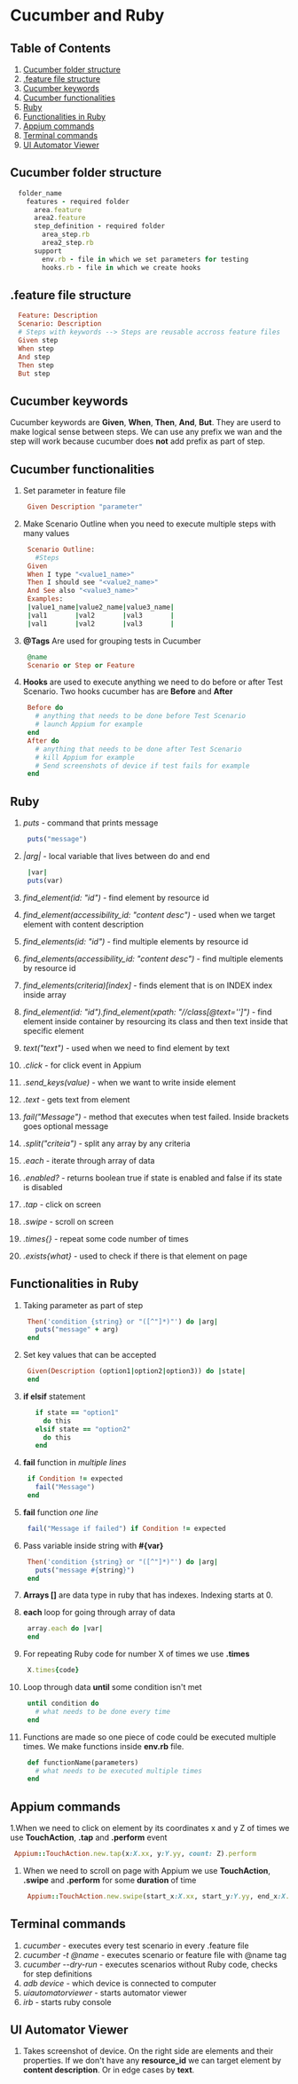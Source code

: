# Cucumber and Ruby

## Table of Contents

1. [Cucumber folder structure](#cucumber-folder-structure)
1. [.feature file structure](#feature-file-structure)
1. [Cucumber keywords](#cucumber-keywords)
1. [Cucumber functionalities](#cucumber-functionalities)
1. [Ruby](#ruby)
1. [Functionalities in Ruby](#functionalities-in-ruby)
1. [Appium commands](#appium-commands)
1. [Terminal commands](#terminal-commands)
1. [UI Automator Viewer](#ui-automator-viewer)

## Cucumber folder structure

```ruby
  folder_name
    features - required folder
      area.feature
      area2.feature
      step_definition - required folder
        area_step.rb
        area2_step.rb
      support
        env.rb - file in which we set parameters for testing
        hooks.rb - file in which we create hooks
```

## .feature file structure

```ruby
  Feature: Description
  Scenario: Description
  # Steps with keywords --> Steps are reusable accross feature files
  Given step
  When step
  And step
  Then step
  But step
```

## Cucumber keywords

Cucumber keywords are **Given**, **When**, **Then**, **And**, **But**. They are userd to make logical sense between steps. We can use any prefix we wan and the step will work because cucumber does **not** add prefix as part of step.

## Cucumber functionalities

1. Set parameter in feature file

   ```ruby
    Given Description "parameter"
   ```

1. Make Scenario Outline when you need to execute multiple steps with many values

   ```ruby
    Scenario Outline:
      #Steps
    Given
    When I type "<value1_name>"
    Then I should see "<value2_name>"
    And See also "<value3_name>"
    Examples:
    |value1_name|value2_name|value3_name|
    |val1       |val2       |val3       |
    |val1       |val2       |val3       |

   ```

1. **@Tags** Are used for grouping tests in Cucumber

   ```ruby
    @name
    Scenario or Step or Feature
   ```

1. **Hooks** are used  to execute anything we need to do before or after Test Scenario. Two hooks cucumber has are **Before** and **After**

   ```ruby
    Before do
      # anything that needs to be done before Test Scenario
      # launch Appium for example
    end
    After do
      # anything that needs to be done after Test Scenario
      # kill Appium for example
      # Send screenshots of device if test fails for example
    end
   ```

## Ruby

1. _puts_ - command that prints message

   ```ruby
    puts("message")
   ```

1. _|arg|_ - local variable that lives between do and end

   ```ruby
    |var|
    puts(var)
   ```

1. *find_element(id: "id")* - find element by resource id
1. *find_element(accessibility_id: "content desc")* - used when we target element with content description
1. *find_elements(id: "id")* - find multiple elements by resource id
1. *find_elements(accessibility_id: "content desc")* - find multiple elements by resource id
1. *find_elements(criteria)[index]* - finds element that is on INDEX index inside array
1. *find_element(id: "id").find_element(xpath: "//class[@text='']")* - find element inside container by resourcing its class and then text inside that specific element
1. *text("text")* - used when we need to find element by text
1. *.click* - for click event in Appium
1. *.send_keys(value)* - when we want to write inside element
1. *.text* - gets text from element
1. *fail("Message")* - method that executes when test failed. Inside brackets goes optional message
1. *.split("criteia")* - split any array by any criteria
1. *.each*  - iterate through array of data
1. *.enabled?* - returns boolean true if state is enabled and false if its state is disabled
1. *.tap* - click on screen
1. *.swipe* - scroll on screen
1. *.times{}* - repeat some code number of times
1. *.exists{what}* - used to check if there is that element on page

## Functionalities in Ruby

1. Taking parameter as part of step

   ```ruby
    Then('condition {string} or "([^"]*)"') do |arg|
      puts("message" + arg)
    end
   ```

1. Set key values that can be accepted

   ```ruby
    Given(Description (option1|option2|option3)) do |state|
    end
   ```

1. **if elsif** statement

   ```ruby
      if state == "option1"
        do this
      elsif state == "option2"
        do this
      end
   ```

1. **fail** function in _multiple lines_

   ```ruby
    if Condition != expected
      fail("Message")
    end
   ```

1. **fail** function _one line_

   ```ruby
    fail("Message if failed") if Condition != expected
   ```

1. Pass variable inside string with **#{var}**

   ```ruby
    Then('condition {string} or "([^"]*)"') do |arg|
      puts("message #{string}")
    end
   ```

1. **Arrays []** are data type in ruby that has indexes. Indexing starts at 0.

1. **each** loop for going through array of data

   ```ruby
    array.each do |var|
    end
   ```

1. For repeating Ruby code for number X of times we use **.times**

   ```ruby
    X.times{code}
   ```

1. Loop through data **until** some condition isn't met

   ```ruby
    until condition do
      # what needs to be done every time
    end
   ```

1. Functions are made so one piece of code could be executed multiple times. We make functions inside **env.rb** file.

   ```ruby
    def functionName(parameters)
      # what needs to be executed multiple times
    end
   ```

## Appium commands

1.When we need to click on element by its coordinates x and y Z of times we use **TouchAction**, **.tap** and **.perform** event

   ```ruby
    Appium::TouchAction.new.tap(x:X.xx, y:Y.yy, count: Z).perform
   ```

1. When we need to scroll on page with Appium we use **TouchAction**, **.swipe** and **.perform** for some **duration** of time

   ```ruby
    Appium::TouchAction.new.swipe(start_x:X.xx, start_y:Y.yy, end_x:X.xx, end_y:Y.yy, duration:X ms).perform
   ```

## Terminal commands

1. _cucumber_ - executes every test scenario in every .feature file
1. _cucumber -t @name_ - executes scenario or feature file with @name tag
1. _cucumber --dry-run_ - executes scenarios without Ruby code, checks for step definitions
1. _adb device_ - which device is connected to computer
1. _uiautomatorviewer_ - starts automator viewer
1. _irb_ - starts ruby console

## UI Automator Viewer

1. Takes screenshot of device. On the right side are elements and their properties. If we don't have any **resource_id** we can target element by **content description**. Or in edge cases by **text**.